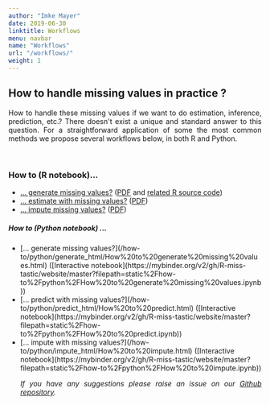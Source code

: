 ```yaml
---
author: "Imke Mayer"
date: 2019-06-30
linktitle: Workflows
menu: navbar
name: "Workflows"
url: "/workflows/"
weight: 1
---
```


<h2>How to handle missing values in practice ? </h2>

<p align="justify">How to handle these missing values if we want to do estimation, inference, prediction, etc.?</i> There doesn't exist a unique and standard answer to this question. 
For a straightforward application of some the most common methods we propose several workflows below, in both R and Python.</p>



<br>
<h3>How to (R notebook)...</h3>
<ul class="list-group" id="workflows-list">
<li class="list-group-item"> <a href="/how-to/generate/missSimul.html" target="_blank">... generate missing values?</a> (<a href="/how-to/generate/missSimul.pdf" target="_blank">PDF</a> and <a href="/how-to/generate/amputation.R" target="_blank">related R source code</a>)</li>
<li class="list-group-item"> <a href="/how-to/estimate/missEstim.html" target="_blank">... estimate with missing values?</a> (<a href="/how-to/estimate/missEstim.pdf" target="_blank">PDF</a>)</li>
<li class="list-group-item"> <a href="/how-to/impute/missImp.html" target="_blank">... impute missing values?</a> (<a href="/how-to/impute/missImp.pdf" target="_blank">PDF</a>)</li>
</ul>



<h5> How to (Python notebook) ...  </h5>
<p align="justify"> 
<ul class="list-group" id="workflows-list_py">
<li class="list-group-item"> [... generate missing values?](/how-to/python/generate_html/How%20to%20generate%20missing%20values.html) ([Interactive notebook](https://mybinder.org/v2/gh/R-miss-tastic/website/master?filepath=static%2Fhow-to%2Fpython%2FHow%20to%20generate%20missing%20values.ipynb)) </li>
<li class="list-group-item">  [... predict with missing values?](/how-to/python/predict_html/How%20to%20predict.html) ([Interactive notebook](https://mybinder.org/v2/gh/R-miss-tastic/website/master?filepath=static%2Fhow-to%2Fpython%2FHow%20to%20predict.ipynb))</li>
<li class="list-group-item">  [... impute with missing values?](/how-to/python/impute_html/How%20to%20impute.html) ([Interactive notebook](https://mybinder.org/v2/gh/R-miss-tastic/website/master?filepath=static%2Fhow-to%2Fpython%2FHow%20to%20impute.ipynb))</li>

</p>

<p align="justify"><i>If you have any suggestions please raise an issue on our <a href="https://github.com/R-miss-tastic/website" target="_blank">Github repository</a>.</i></p>



<style>
.collapse-row.collapsed + tr {
     display: none;
}


tr.border_bottom {
  border-bottom:2pt solid black;
}


table {
  font-size: small;
}

</style>


